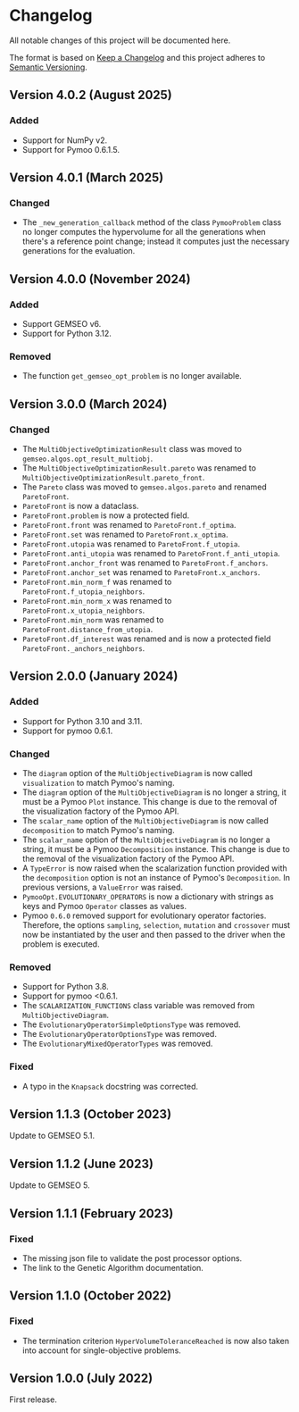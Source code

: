 <!--
Copyright 2021 IRT Saint Exupéry, https://www.irt-saintexupery.com

This work is licensed under the Creative Commons Attribution-ShareAlike 4.0
International License. To view a copy of this license, visit
http://creativecommons.org/licenses/by-sa/4.0/ or send a letter to Creative
Commons, PO Box 1866, Mountain View, CA 94042, USA.
-->

<!--
Changelog titles are:
- Added: for new features.
- Changed: for changes in existing functionality.
- Deprecated: for soon-to-be removed features.
- Removed: for now removed features.
- Fixed: for any bug fixes.
- Security: in case of vulnerabilities.
-->

# Changelog

All notable changes of this project will be documented here.


  The format is based on
  [Keep a Changelog](https://keepachangelog.com/en/1.0.0)
  and this project adheres to
  [Semantic Versioning](https://semver.org/spec/v2.0.0.html).

## Version 4.0.2 (August 2025)

### Added

- Support for NumPy v2.
- Support for Pymoo 0.6.1.5.

## Version 4.0.1 (March 2025)

### Changed

- The ``_new_generation_callback`` method of the class ``PymooProblem`` class no longer
  computes the hypervolume for all the generations when there's a reference point change;
  instead it computes just the necessary generations for the evaluation.

## Version 4.0.0 (November 2024)

### Added

- Support GEMSEO v6.
- Support for Python 3.12.

### Removed

- The function `get_gemseo_opt_problem` is no longer available.

## Version 3.0.0 (March 2024)

### Changed

- The ``MultiObjectiveOptimizationResult`` class was moved to ``gemseo.algos.opt_result_multiobj``.
- The ``MultiObjectiveOptimizationResult.pareto`` was renamed to ``MultiObjectiveOptimizationResult.pareto_front``.
- The ``Pareto`` class was moved to ``gemseo.algos.pareto`` and renamed ``ParetoFront``.
- ``ParetoFront`` is now a dataclass.
- ``ParetoFront.problem`` is now a protected field.
- ``ParetoFront.front`` was renamed to ``ParetoFront.f_optima``.
- ``ParetoFront.set`` was renamed to ``ParetoFront.x_optima``.
- ``ParetoFront.utopia`` was renamed to ``ParetoFront.f_utopia``.
- ``ParetoFront.anti_utopia`` was renamed to ``ParetoFront.f_anti_utopia``.
- ``ParetoFront.anchor_front`` was renamed to ``ParetoFront.f_anchors``.
- ``ParetoFront.anchor_set`` was renamed to ``ParetoFront.x_anchors``.
- ``ParetoFront.min_norm_f`` was renamed to ``ParetoFront.f_utopia_neighbors``.
- ``ParetoFront.min_norm_x`` was renamed to ``ParetoFront.x_utopia_neighbors``.
- ``ParetoFront.min_norm`` was renamed to ``ParetoFront.distance_from_utopia``.
- ``ParetoFront.df_interest`` was renamed and is now a protected field ``ParetoFront._anchors_neighbors``.

## Version 2.0.0 (January 2024)

### Added

- Support for Python 3.10 and 3.11.
- Support for pymoo 0.6.1.

### Changed

- The ``diagram`` option of the ``MultiObjectiveDiagram`` is now called
  ``visualization`` to match Pymoo's naming.
- The ``diagram`` option of the ``MultiObjectiveDiagram`` is no longer a
  string, it must be a Pymoo ``Plot`` instance. This change is due to the
  removal of the visualization factory of the Pymoo API.
- The ``scalar_name`` option of the ``MultiObjectiveDiagram`` is now called
  ``decomposition`` to match Pymoo's naming.
- The ``scalar_name`` option of the ``MultiObjectiveDiagram`` is no longer a
  string, it must be a Pymoo ``Decomposition`` instance. This change is due to
  the removal of the visualization factory of the Pymoo API.
- A ``TypeError`` is now raised when the scalarization function provided with
  the ``decomposition`` option is not an instance of Pymoo's ``Decomposition``.
  In previous versions, a ``ValueError`` was raised.
- ``PymooOpt.EVOLUTIONARY_OPERATORS`` is now a dictionary with strings as keys
  and Pymoo ``Operator`` classes as values.
- Pymoo `0.6.0` removed support for evolutionary operator factories.
  Therefore, the options ``sampling``, ``selection``, ``mutation`` and
  ``crossover`` must now be instantiated by the user and then passed to the
  driver when the problem is executed.

### Removed

- Support for Python 3.8.
- Support for pymoo <0.6.1.
- The ``SCALARIZATION_FUNCTIONS`` class variable was removed from
  ``MultiObjectiveDiagram``.
- The ``EvolutionaryOperatorSimpleOptionsType`` was removed.
- The ``EvolutionaryOperatorOptionsType`` was removed.
- The ``EvolutionaryMixedOperatorTypes`` was removed.

### Fixed

- A typo in the ``Knapsack`` docstring was corrected.

## Version 1.1.3 (October 2023)

Update to GEMSEO 5.1.

## Version 1.1.2 (June 2023)

Update to GEMSEO 5.

## Version 1.1.1 (February 2023)

### Fixed

- The missing json file to validate the post processor options.
- The link to the Genetic Algorithm documentation.

## Version 1.1.0 (October 2022)

### Fixed

- The termination criterion `HyperVolumeToleranceReached` is now also
    taken into account for single-objective problems.

## Version 1.0.0 (July 2022)

First release.
